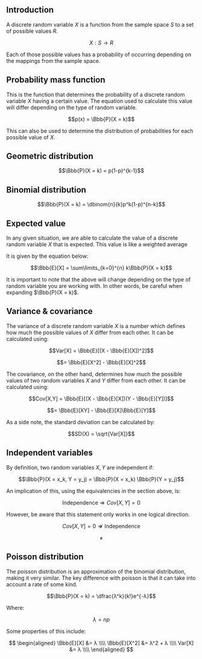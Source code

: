 ## Introduction

A discrete random variable $X$ is a function from the sample space $S$ to a set of possible values $R$.

$$X: S \rightarrow R$$

Each of those possible values has a probability of occurring depending on the mappings from the sample space.

<!-- For example... -->

## Probability mass function

This is the function that determines the probability of a discrete random variable $X$ having a certain value. The equation used to calculate this value will differ depending on the type of random variable.

$$p(x) = \Bbb{P}(X = k)$$

This can also be used to determine the distribution of probabilities for each possible value of $X$.

<!-- Insert graph here -->

## Geometric distribution

$$\Bbb{P}(X = k) = p(1-p)^{k-1}$$

## Binomial distribution

$$\Bbb{P}(X = k) = \dbinom{n}{k}p^k(1-p)^{n-k}$$

## Expected value

In any given situation, we are able to calculate the value of a discrete random variable $X$ that is expected. This value is like a weighted average

It is given by the equation below:

$$\Bbb{E}[X] = \sum\limits_{k=0}^{n} k\Bbb{P}(X = k)$$

It is important to note that the above will change depending on the type of random variable you are working with. In other words, be careful when expanding $\Bbb{P}(X = k)$.

<!-- ## Stirling’s approximation -->

<!-- ## Joint distribution

table stuff -->

## Variance & covariance

The variance of a discrete random variable $X$ is a number which defines how much the possible values of $X$ differ from each other. It can be calculated using:

$$Var[X] = \Bbb{E}[(X - \Bbb{E}[X])^2]$$

$$= \Bbb{E}[X^2] - \Bbb{E}[X]^2$$

The covariance, on the other hand, determines how much the possible values of two random variables $X$ and $Y$ differ from each other. It can be calculated using:

$$Cov[X,Y] = \Bbb{E}[(X - \Bbb{E}[X])(Y - \Bbb{E}[Y])]$$

$$= \Bbb{E}[XY] - \Bbb{E}[X]\Bbb{E}[Y]$$

As a side note, the standard deviation can be calculated by:

$$SD(X) = \sqrt{Var[X]}$$

## Independent variables

By definition, two random variables $X, Y$ are independent if:

$$\Bbb{P}(X = x_k, Y = y_j) = \Bbb{P}(X = x_k) \Bbb{P}(Y = y_j)$$

<!-- Another way to examine this, using the equivalencies in the section above, is to say that if two random variables are independent then: -->

An implication of this, using the equivalencies in the section above, is:

<!-- $$\text{Independence} \Longleftrightarrow \Bbb{E}[XY] = \Bbb{E}[X]\Bbb{E}[Y]$$ -->

$$\text{Independence} \Rightarrow Cov[X,Y] = 0$$

However, be aware that this statement only works in one logical direction.

$$Cov[X,Y] = 0 \not\Rightarrow \text{Independence}$$

$$\neq$$

## Poisson distribution

The poisson distribution is an approximation of the binomial distribution, making it very similar. The key difference with poisson is that it can take into account a rate of some kind.

$$\Bbb{P}(X = k) = \dfrac{λ^k}{k!}e^{-λ}$$

Where:

$$λ = np$$

Some properties of this include:

$$
\begin{aligned}
\Bbb{E}[X] &= λ \\\\
\Bbb{E}[X^2] &= λ^2 + λ \\\\
Var[X] &= λ \\\\
\end{aligned}
$$
